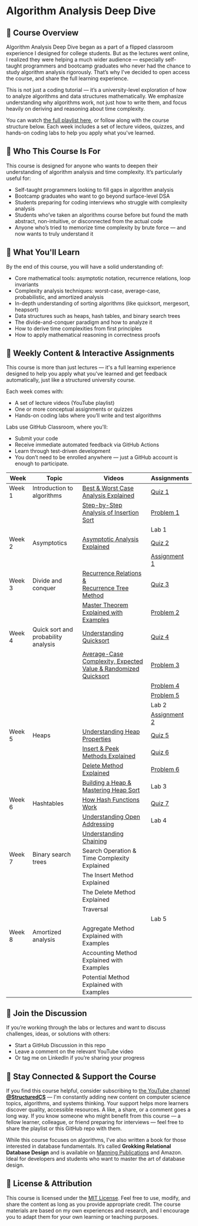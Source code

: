 # Algorithm Analysis Deep Dive

## 📘 Course Overview

Algorithm Analysis Deep Dive began as a part of a flipped classroom experience I designed for college students. But as the lectures went online, I realized they were helping a much wider audience — especially self-taught programmers and bootcamp graduates who never had the chance to study algorithm analysis rigorously. That’s why I've decided to open access the course, and share the full learning experience.

This is not just a coding tutorial — it’s a university-level exploration of how to analyze algorithms and data structures mathematically. We emphasize understanding why algorithms work, not just how to write them, and focus heavily on deriving and reasoning about time complexity.

You can watch [the full playlist here](https://www.youtube.com/playlist?list=PL3fg3zQpW0k4TYTBwPFrGkXDJ1Xh4IHyv), or follow along with the course structure below. Each week includes a set of lecture videos, quizzes, and hands-on coding labs to help you apply what you've learned.

## 🧠 Who This Course Is For

This course is designed for anyone who wants to deepen their understanding of algorithm analysis and time complexity. It’s particularly useful for:

* Self-taught programmers looking to fill gaps in algorithm analysis
* Bootcamp graduates who want to go beyond surface-level DSA
* Students preparing for coding interviews who struggle with complexity analysis
* Students who’ve taken an algorithms course before but found the math abstract, non-intuitive, or disconnected from the actual code
* Anyone who’s tried to memorize time complexity by brute force — and now wants to truly understand it

## 🎯 What You'll Learn

By the end of this course, you will have a solid understanding of:

* Core mathematical tools: asymptotic notation, recurrence relations, loop invariants
* Complexity analysis techniques: worst-case, average-case, probabilistic, and amortized analysis
* In-depth understanding of sorting algorithms (like quicksort, mergesort, heapsort)
* Data structures such as heaps, hash tables, and binary search trees
* The divide-and-conquer paradigm and how to analyze it
* How to derive time complexities from first principles
* How to apply mathematical reasoning in correctness proofs

## 🧪 Weekly Content & Interactive Assignments

This course is more than just lectures — it's a full learning experience designed to help you apply what you've learned and get feedback automatically, just like a structured university course.

Each week comes with:

* A set of lecture videos (YouTube playlist)
* One or more conceptual assignments or quizzes
* Hands-on coding labs where you’ll write and test algorithms

Labs use GitHub Classroom, where you'll:

* Submit your code
* Receive immediate automated feedback via GitHub Actions
* Learn through test-driven development
* You don’t need to be enrolled anywhere — just a GitHub account is enough to participate.

| Week | Topic | Videos | Assignments |
|------|-------|--------|-------------|
| Week 1 | Introduction to algorithms | [Best & Worst Case Analysis Explained](https://youtu.be/Ye6puk0LhwU)| [Quiz 1](https://docs.google.com/document/d/1PClb1o2UcZQSQG5B3Ptg959xZCAyYuciqmhKX5535Io/edit?usp=sharing) |
| | | [Step-by-Step Analysis of Insertion Sort](https://youtu.be/9LN-tteG0l0)| [Problem 1](https://docs.google.com/document/d/15-nIma2gogszhGfsyvyfc7kIr6LAJd6VYPfaqLz1S0I/edit?usp=sharing) |
| | | | Lab 1|
| Week 2 | Asymptotics | [Asymptotic Analysis Explained](https://youtu.be/TdPFZLPkPNE) | [Quiz 2](https://docs.google.com/document/d/1FU-Kr4A2BaMsaRyJKzZ2fbiUR04nqJcuEEkmIM9fOkU/edit?usp=sharing) |
| | | | [Assignment 1](https://docs.google.com/document/d/1i0FRQT-tFdPttXnp5b-foclHR3lJslYozPLhFIo3eMc/edit?usp=sharing) |
| Week 3 | Divide and conquer | [Recurrence Relations & <br>Recurrence Tree Method](https://youtu.be/jqXjzWIZiyA) | [Quiz 3](https://docs.google.com/document/d/1-me6Ale3Z3sZWuMyGhZlG7v8vZfOwYj4ucEsoJwbmq8/edit?usp=sharing) |
| | | [Master Theorem Explained with Examples](https://youtu.be/aS8ce5B64yU)| [Problem 2](https://docs.google.com/document/d/16-Kx34G5W1rkZHESQsOg3oO_cx78GVA-UbjHF5Qfct0/edit?usp=sharing) |
| Week 4 | Quick sort and <br>probability analysis | [Understanding Quicksort](https://youtu.be/XhGOEuQdAAs) | [Quiz 4](https://docs.google.com/document/d/1JHpZxrnRD7RKn0P-22Xv3pO_ECiBzep5L0VmUsk_3Io/edit?usp=sharing) |
| | | [Average-Case Complexity, Expected <br>Value & Randomized Quicksort](https://youtu.be/M0O-s2y0O9I) | [Problem 3](https://docs.google.com/document/d/1QbHFdegvk0j3fbPysIwiU9yI6Y3lrjVDMypWJr7K1Bc/edit?usp=sharing) |
| | | | [Problem 4](https://docs.google.com/document/d/1t-nB2NzWQyq_uhoSJPT_6HHC1RbODhACLhYtSvgUQEw/edit?usp=sharing) |
| | | | [Problem 5](https://docs.google.com/document/d/1fkNMCj7hV3faurLJRh1Rr6XbHKvWja1Lmz0pUersooQ/edit?usp=sharing) |
| | | | Lab 2|
| | | | [Assignment 2](https://docs.google.com/document/d/1AyGOX4SYYp25lpnus1-VwxmtB9vXaHw7hc2l9UZXXeM/edit?usp=sharing) |
| Week 5  | Heaps | [Understanding Heap Properties](https://youtu.be/IGbHcofDbFs) | [Quiz 5](https://docs.google.com/document/d/1bdhzd8xujyFB6TyhDft2fD3UYasClTsPYJ0SVMeNwGA/edit?usp=sharing) | 
| | | [Insert & Peek Methods Explained](https://youtu.be/QSmCO-9HCcQ) | [Quiz 6](https://docs.google.com/document/d/1_X_jlrd3_Be5C5CfRSLkjiCT-BCR5u0are1jEOE49xQ/edit?usp=sharing) |
| | | [Delete Method Explained](https://youtu.be/e_yaojRRnyI) | [Problem 6](https://docs.google.com/document/d/1C-r7XTbeJ5QpVD4yVvtHbbiMyV9FbciKiZ_ha95450M/edit?usp=sharing) |
| | | [Building a Heap & Mastering Heap Sort](https://youtu.be/7TnTsK2HjUk) | Lab 3 |
| Week 6 | Hashtables | [How Hash Functions Work](https://youtu.be/Z43QoUzU5uE) | [Quiz 7](https://docs.google.com/document/d/1iA98z82cX85ra1_uA34v5s168ONLP-lKeK5FDI3TioY/edit?usp=sharing) |
| | | [Understanding Open Addressing](https://youtu.be/haLcAKMqPec) | Lab 4 |
| | | [Understanding Chaining](https://youtu.be/3BKp1l8WYhc) |  |
| Week 7 | Binary search trees | Search Operation & <br>Time Complexity Explained | |
| | | The Insert Method Explained | |
| | | The Delete Method Explained | |
| | | Traversal | |
| | | | Lab 5|
| Week 8 | Amortized analysis | Aggregate Method Explained with Examples | |
| | | Accounting Method Explained with Examples | |
| | | Potential Method Explained with Examples | |


## 💬 Join the Discussion

If you’re working through the labs or lectures and want to discuss challenges, ideas, or solutions with others:

* Start a GitHub Discussion in this repo
* Leave a comment on the relevant YouTube video
* Or tag me on LinkedIn if you’re sharing your progress

## 🙌 Stay Connected & Support the Course

If you find this course helpful, consider subscribing to [the YouTube channel **@StructuredCS**](https://www.youtube.com/@structuredcs) — I'm constantly adding new content on computer science topics, algorithms, and systems thinking. Your support helps more learners discover quality, accessible resources. A like, a share, or a comment goes a long way. If you know someone who might benefit from this course — a fellow learner, colleague, or friend preparing for interviews — feel free to share the playlist or this GitHub repo with them.

While this course focuses on algorithms, I’ve also written a book for those interested in database fundamentals. It’s called **Grokking Relational Database Design** and is available on [Manning Publications](https://www.manning.com/books/grokking-relational-database-design) and Amazon. Ideal for developers and students who want to master the art of database design.

## 📜 License & Attribution

This course is licensed under the [MIT License](LICENSE). Feel free to use, modify, and share the content as long as you provide appropriate credit. The course materials are based on my own experiences and research, and I encourage you to adapt them for your own learning or teaching purposes.